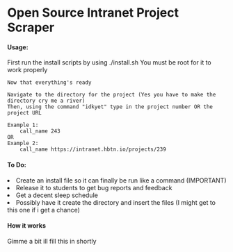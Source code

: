 <h1> Open Source Intranet Project Scraper </h1>

<h4> Usage: </h4>
	First run the install scripts by using ./install.sh
	You must be root for it to work properly

	Now that everything's ready

	Navigate to the directory for the project (Yes you have to make the directory cry me a river)
	Then, using the command "idkyet" type in the project number OR the project URL
	
	Example 1:
		call_name 243
	OR
	Example 2:
		call_name https://intranet.hbtn.io/projects/239


<h4> To Do: </h4>
	<li> Create an install file so it can finally be run like a command (IMPORTANT)</li>
	<li> Release it to students to get bug reports and feedback</li>
	<li> Get a decent sleep schedule</li>
	<li> Possibly have it create the directory and insert the files (I might get to this one if i get a chance) </li>


<h4> How it works </h4>
	Gimme a bit ill fill this in shortly
